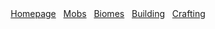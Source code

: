 <div align="center">
  <a href="index.html">Homepage</a> &nbsp; 
  <a href="mobs.html">Mobs</a> &nbsp; 
  <a href="page4.html">Biomes</a> &nbsp; 
  <a href="page6.html">Building</a> &nbsp; 
  <a href="page7.html">Crafting</a>
</div>
